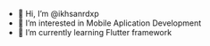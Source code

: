 - 👋 Hi, I’m @ikhsanrdxp
- 👀 I’m interested in Mobile Aplication Development
- 🌱 I’m currently learning Flutter framework

<!---
ikhsanrdxp/ikhsanrdxp is a ✨ special ✨ repository because its `README.md` (this file) appears on your GitHub profile.
You can click the Preview link to take a look at your changes.
--->
